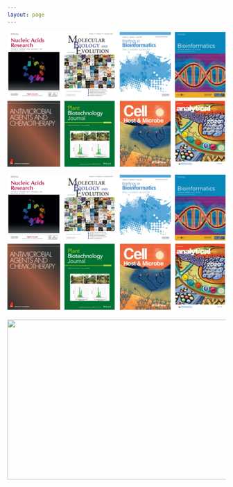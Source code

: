 ```yaml
---
layout: page
---
```


<p align="center">
  <img width="800" src="https://github.com/rli012/rli012.github.io/blob/master/img/publications.png">
</p>

![](https://github.com/rli012/rli012.github.io/blob/master/img/publications.png)


#### <img width="800" height="369" src="https://i.imgur.com/R0NKyee.png">

